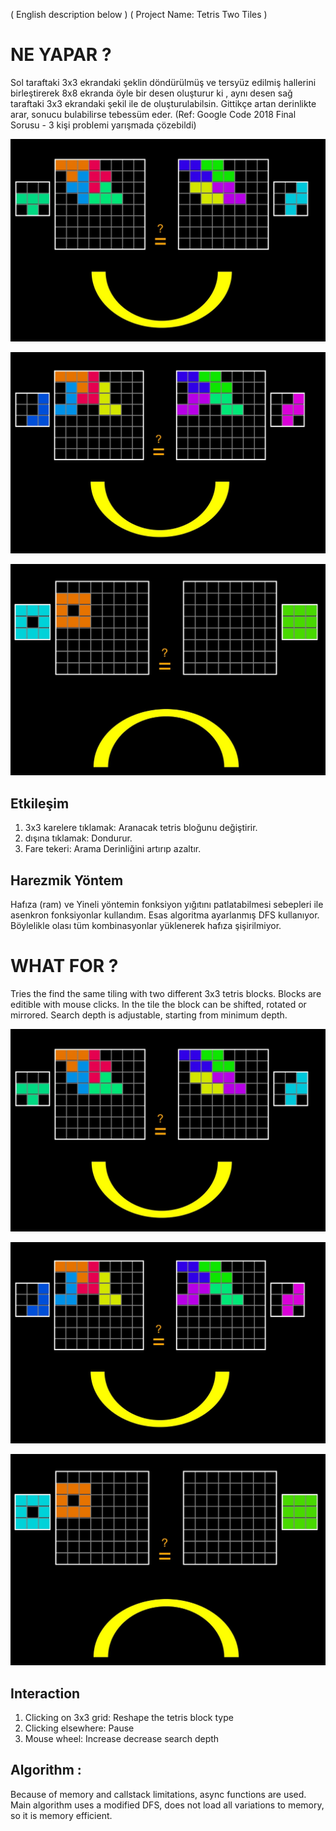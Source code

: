 ( English description below     	)
( Project Name: Tetris Two Tiles    )


# NE YAPAR ?                                
Sol taraftaki 3x3 ekrandaki şeklin döndürülmüş ve tersyüz edilmiş hallerini birleştirerek 
8x8 ekranda öyle bir desen oluşturur ki , aynı desen sağ taraftaki 3x3 ekrandaki şekil ile de oluşturulabilsin.
Gittikçe artan derinlikte arar, sonucu bulabilirse tebessüm eder.
(Ref: Google Code 2018 Final Sorusu - 3 kişi problemi yarışmada çözebildi)




![Alt Text](images/EK1.jpg?raw=true "EkranKesiti")

![Alt Text](images/EK2.jpg?raw=true "EkranKesiti")

![Alt Text](images/EK3.jpg?raw=true "EkranKesiti")


## Etkileşim

1. 3x3 karelere tıklamak:	Aranacak tetris bloğunu değiştirir.
2. dışına tıklamak: 		Dondurur.
3. Fare tekeri:				Arama Derinliğini artırıp azaltır.


## Harezmik Yöntem
Hafıza (ram) ve Yineli yöntemin fonksiyon yığıtını patlatabilmesi sebepleri ile
asenkron fonksiyonlar kullandım. Esas algoritma ayarlanmış DFS kullanıyor. 
Böylelikle olası tüm kombinasyonlar yüklenerek hafıza şişirilmiyor.


# WHAT FOR ?
Tries the find the same tiling with two different 3x3 tetris blocks.
Blocks are editible with mouse clicks.
In the tile the block can be shifted, rotated or mirrored.
Search depth is adjustable, starting from minimum depth.


![Alt Text](images/EK1.jpg?raw=true "EkranKesiti")

![Alt Text](images/EK2.jpg?raw=true "EkranKesiti")

![Alt Text](images/EK3.jpg?raw=true "EkranKesiti")


## Interaction

1. Clicking on 3x3 grid:	Reshape the tetris block type
2. Clicking elsewhere:		Pause
3. Mouse wheel:				Increase decrease search depth


## Algorithm :
Because of memory and callstack limitations, async functions are used.
Main algorithm uses a modified DFS, does not load all variations to memory,
so it is memory efficient.